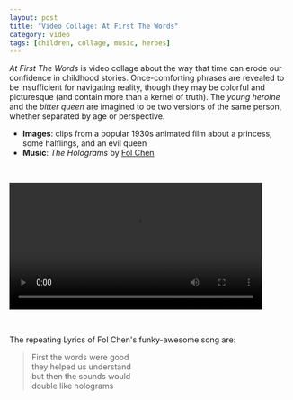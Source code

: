 ```yaml
---
layout: post
title: "Video Collage: At First The Words"
category: video
tags: [children, collage, music, heroes]
---
```


*At First The Words* is video collage about the way that time can erode our confidence in childhood stories. Once-comforting phrases are revealed to be insufficient for navigating reality, though they may be colorful and picturesque (and contain more than a kernel of truth). The *young heroine* and the *bitter queen* are imagined to be two versions of the same person, whether separated by age or perspective. 

- **Images**: clips from a popular 1930s animated film about a princess, some halflings, and an evil queen
- **Music**: *The Holograms* by [Fol Chen](https://folchen.bandcamp.com)

<p>&nbsp;</p>

<video controls="controls" width="450" name="First The Words" src="/assets/first-the-words.m4v"></video>

<p>&nbsp; </p>
 
The repeating Lyrics of Fol Chen's funky-awesome song are: 

> First the words were good  
they helped us understand  
but then the sounds would  
double like holograms
